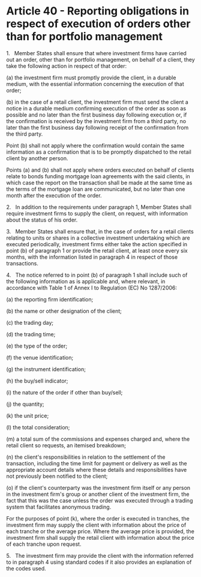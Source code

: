 # Article 40 - Reporting obligations in respect of execution of orders other than for portfolio management


1.   Member States shall ensure that where investment firms have carried out an order, other than for portfolio management, on behalf of a client, they take the following action in respect of that order:

(a) the investment firm must promptly provide the client, in a durable medium, with the essential information concerning the execution of that order;

(b) in the case of a retail client, the investment firm must send the client a notice in a durable medium confirming execution of the order as soon as possible and no later than the first business day following execution or, if the confirmation is received by the investment firm from a third party, no later than the first business day following receipt of the confirmation from the third party.

Point (b) shall not apply where the confirmation would contain the same information as a confirmation that is to be promptly dispatched to the retail client by another person.

Points (a) and (b) shall not apply where orders executed on behalf of clients relate to bonds funding mortgage loan agreements with the said clients, in which case the report on the transaction shall be made at the same time as the terms of the mortgage loan are communicated, but no later than one month after the execution of the order.

2.   In addition to the requirements under paragraph 1, Member States shall require investment firms to supply the client, on request, with information about the status of his order.

3.   Member States shall ensure that, in the case of orders for a retail clients relating to units or shares in a collective investment undertaking which are executed periodically, investment firms either take the action specified in point (b) of paragraph 1 or provide the retail client, at least once every six months, with the information listed in paragraph 4 in respect of those transactions.

4.   The notice referred to in point (b) of paragraph 1 shall include such of the following information as is applicable and, where relevant, in accordance with Table 1 of Annex I to Regulation (EC) No 1287/2006:

(a) the reporting firm identification;

(b) the name or other designation of the client;

(c) the trading day;

(d) the trading time;

(e) the type of the order;

(f) the venue identification;

(g) the instrument identification;

(h) the buy/sell indicator;

(i) the nature of the order if other than buy/sell;

(j) the quantity;

(k) the unit price;

(l) the total consideration;

(m) a total sum of the commissions and expenses charged and, where the retail client so requests, an itemised breakdown;

(n) the client's responsibilities in relation to the settlement of the transaction, including the time limit for payment or delivery as well as the appropriate account details where these details and responsibilities have not previously been notified to the client;

(o) if the client's counterparty was the investment firm itself or any person in the investment firm's group or another client of the investment firm, the fact that this was the case unless the order was executed through a trading system that facilitates anonymous trading.

For the purposes of point (k), where the order is executed in tranches, the investment firm may supply the client with information about the price of each tranche or the average price. Where the average price is provided, the investment firm shall supply the retail client with information about the price of each tranche upon request.

5.   The investment firm may provide the client with the information referred to in paragraph 4 using standard codes if it also provides an explanation of the codes used.
